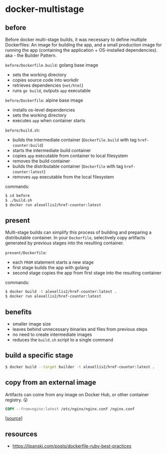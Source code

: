 # docker-multistage

## before

Before docker multi-stage builds, it was necessary to define multiple
Dockerfiles: An image for building the app, and a small production image for
running the app (containing the application + OS-installed dependencies).
aka - the Builder Pattern.

`before/Dockerfile.build`: golang base image

- sets the working directory
- copies source code into workdir
- retrieves dependencies (`net/html`)
- runs `go build`, outputs `app` executable

`before/Dockerfile`: alpine base image

- installs os-level dependencies
- sets the working directory
- executes `app` when container starts

`before/build.sh`:

- builds the intermediate container (`Dockerfile.build` with tag `href-counter:build`)
- starts the intermediate build container
- copies `app` executable from container to local filesystem
- removes the build container
- builds the distributable container (`Dockerfile` with tag `href-counter:latest`)
- removes `app` executable from the local filesystem

commands:

```bash
$ cd before
$ ./build.sh
$ docker run alexellis2/href-counter:latest
```

## present

Multi-stage builds can simplify this process of building and preparing a
distributable container. In your `Dockerfile`, selectively copy artifacts
generated by previous stages into the resulting container.

`present/Dockerfile`:

- each `FROM` statement starts a new stage
- first stage builds the app with golang
- second stage copies the app from first stage into the resulting container

commands:

```bash
$ docker build -t alexellis2/href-counter:latest .
$ docker run alexellis2/href-counter:latest
```

## benefits

- smaller image size
- leaves behind unnecessary binaries and files from previous steps
- no need to create intermediate images
- reduces the `build.sh` script to a single command

## build a specific stage

```bash
$ docker build --target builder -t alexellis2/href-counter:latest .
```

## copy from an external image

Artifacts can come from any image on Docker Hub, or other container registry. 😮

```Dockerfile
COPY --from=nginx:latest /etc/nginx/nginx.conf /nginx.conf
```

[[source](https://docs.docker.com/develop/develop-images/multistage-build/)]

## resources

- https://lipanski.com/posts/dockerfile-ruby-best-practices
